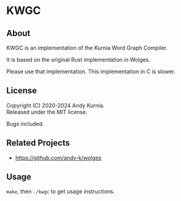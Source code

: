 # KWGC

## About

KWGC is an implementation of the Kurnia Word Graph Compiler.

It is based on the original Rust implementation in Wolges.

Please use that implementation. This implementation in C is slower.

## License

Copyright (C) 2020-2024 Andy Kurnia.\
Released under the MIT license.

Bugs included.

## Related Projects

- https://github.com/andy-k/wolges

## Usage

`make`, then `./kwgc` to get usage instructions.
